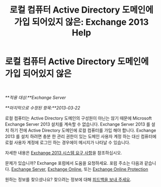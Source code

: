 ﻿---
title: '로컬 컴퓨터 Active Directory 도메인에 가입 되어있지 않은: Exchange 2013 Help'
TOCTitle: 로컬 컴퓨터 Active Directory 도메인에 가입 되어있지 않은
ms:assetid: feb08845-6d44-4760-9932-6eca22f35eec
ms:mtpsurl: https://technet.microsoft.com/ko-kr/library/ms.exch.setupreadiness.computernotpartofdomain(v=EXCHG.150)
ms:contentKeyID: 50484610
ms.date: 05/22/2018
mtps_version: v=EXCHG.150
ms.translationtype: MT
---

# 로컬 컴퓨터 Active Directory 도메인에 가입 되어있지 않은

 

_**적용 대상:**Exchange Server_

_**마지막으로 수정된 항목:**2013-03-22_

로컬 컴퓨터는 Active Directory 도메인의 구성원이 아닌는 않기 때문에 Microsoft Exchange Server 2013 설치를 계속할 수 없습니다. Exchange Server 2013 를 설치 하기 전에 Active Directory 도메인에 로컬 컴퓨터를 가입 해야 합니다. Exchange 2013 를 설치 하려면 충분 한 관리 권한이 있는 도메인 사용자 계정 하는 대신 컴퓨터에 로컬 사용자 계정에 로그인 하는 경우에이 메시지가 나타날 수 있습니다.

자세한 내용은 [Exchange 2013 시스템 요구 사항](exchange-2013-system-requirements-exchange-2013-help.md)을 참조하십시오.

문제가 있습니까? Exchange 포럼에서 도움을 요청하세요. 포럼 주소는 다음과 같습니다. [Exchange Server](https://go.microsoft.com/fwlink/p/?linkid=60612), [Exchange Online](https://go.microsoft.com/fwlink/p/?linkid=267542), 또는 [Exchange Online Protection](https://go.microsoft.com/fwlink/p/?linkid=285351)

원하는 정보를 찾으셨나요? 찾으려는 정보에 대해 [피드백을 보내 주세요](mailto:exsetuphelpfeedback@microsoft.com?subject=exchange%202013%20setup%20help%20feedback).


